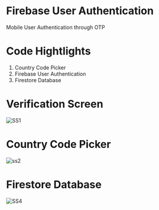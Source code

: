 # Firebase User Authentication
 Mobile User Authentication through OTP
# Code Hightlights
 1. Country Code Picker
 2. Firebase User Authentication
 3. Firestore Database
# Verification Screen
![SS1](https://user-images.githubusercontent.com/54818560/82918148-f0f6c580-9f91-11ea-9beb-62f01a2969c6.png)
# Country Code Picker
![ss2](https://user-images.githubusercontent.com/54818560/82918257-1552a200-9f92-11ea-948d-941ae14c39a2.png)
# Firestore Database
![SS4](https://user-images.githubusercontent.com/54818560/82918437-5b0f6a80-9f92-11ea-89ad-103529076517.PNG)
